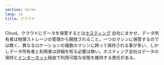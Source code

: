 ```yaml
---
section: terms
lang: ja
title: クラウド
---
```


Cloud。クラウドにデータを保管するとは[ホスティング](/glossary/ja/terms/host) 会社にまかせ、データ所有者は物理ストレージの管理から開放されること。一つのマシンに保管するのでは無く、異なるロケーションの複数のマシンに跨って保持される事が多い、しかしデータ所有者と利用者は詳細を知る必要は無い。ホスティング会社はデータの保持と[インターネット](/glossary/ja/terms/internet/)経由で利用可能な状態を維持する責任がある。
